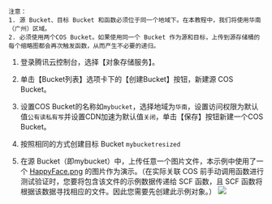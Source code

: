 
```
注意：
1. 源 Bucket、目标 Bucket 和函数必须位于同一个地域下。在本教程中，我们将使用华南（广州）区域。
2. 必须使用两个COS Bucket。如果使用同一个 Bucket 作为源和目标，上传到源存储桶的每个缩略图都会再次触发函数，从而产生不必要的递归。
```
1) 登录腾讯云控制台，选择【对象存储服务】。

2) 单击【Bucket列表】选项卡下的【创建Bucket】按钮，新建源 COS Bucket。

3) 设置COS Bucket的名称如`mybucket`，选择地域为`华南`，设置访问权限为默认值`公有读私有写`并设置CDN加速为默认值`关闭`，单击【保存】按钮新建一个COS Bucket。

4) 按照相同的方式创建目标 Bucket `mybucketresized`

5) 在源 Bucket（即mybucket）中，上传任意一个图片文件，本示例中使用了一个 [HappyFace.png](https://mc.qcloudimg.com/static/img/eae5118ed07d95ac2837f000f1ab96e5/HappyFace.png) 的图片作为演示。（在实际关联 COS 前手动调用函数进行测试验证时，您要将包含该文件的示例数据传递给 SCF 函数，且 SCF 函数将根据该数据寻找相应的文件。因此您需要先创建此示例对象。）
![](//mc.qcloudimg.com/static/img/2f0c6645ff3b8097a4791e758facf4a7/image.png)
